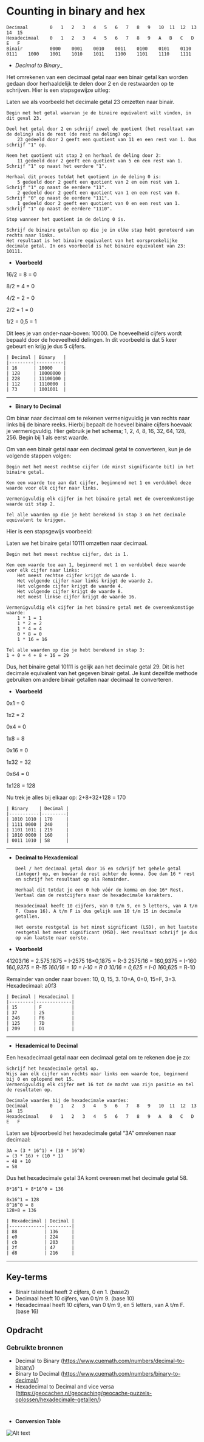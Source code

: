 # Counting in binary and hex

    Decimaal 	    0 	1 	2 	3 	4 	5 	6 	7 	8 	9 	10 	11 	12 	13 	14 	15
    Hexadecimaal 	0 	1 	2 	3 	4 	5 	6 	7 	8 	9 	A 	B 	C 	D 	E 	F
    Binair 	        0000 	0001 	0010 	0011 	0100 	0101 	0110 	0111 	1000 	1001 	1010 	1011 	1100 	1101 	1110 	1111

* _Decimal to Binary__

Het omrekenen van een decimaal getal naar een binair getal kan worden gedaan door herhaaldelijk te delen door 2 en de restwaarden op te schrijven. Hier is een stapsgewijze uitleg:

Laten we als voorbeeld het decimale getal 23 omzetten naar binair.

    Begin met het getal waarvan je de binaire equivalent wilt vinden, in dit geval 23.

    Deel het getal door 2 en schrijf zowel de quotient (het resultaat van de deling) als de rest (de rest na deling) op:
        23 gedeeld door 2 geeft een quotient van 11 en een rest van 1. Dus schrijf "1" op.

    Neem het quotient uit stap 2 en herhaal de deling door 2:
        11 gedeeld door 2 geeft een quotient van 5 en een rest van 1. Schrijf "1" op naast het eerdere "1".

    Herhaal dit proces totdat het quotient in de deling 0 is:
        5 gedeeld door 2 geeft een quotient van 2 en een rest van 1. Schrijf "1" op naast de eerdere "11".
        2 gedeeld door 2 geeft een quotient van 1 en een rest van 0. Schrijf "0" op naast de eerdere "111".
        1 gedeeld door 2 geeft een quotient van 0 en een rest van 1. Schrijf "1" op naast de eerdere "1110".

    Stop wanneer het quotient in de deling 0 is.

    Schrijf de binaire getallen op die je in elke stap hebt genoteerd van rechts naar links. 
    Het resultaat is het binaire equivalent van het oorspronkelijke decimale getal. In ons voorbeeld is het binaire equivalent van 23: 10111.

* __Voorbeeld__

16/2 = 8 = 0 

8/2 = 4 = 0

4/2 = 2 = 0

2/2 = 1 = 0

1/2 = 0,5 = 1

Dit lees je van onder-naar-boven: 10000. De hoeveelheid cijfers wordt bepaald door de hoeveelheid delingen. In dit voorbeeld is dat 5 keer gebeurt en krijg je dus 5 cijfers.

    | Decimal | Binary   |
    |---------|----------|
    | 16      | 10000    |
    | 128     | 10000000 |
    | 228     | 11100100 |
    | 112     | 1110000  |
    | 73      | 1001001  |

---

* __Binary to Decimal__

Om binar naar decimaal om te rekenen vermenigvuldig je van rechts naar links bij de binare reeks. Hierbij bepaalt de hoeveel binaire cijfers hoevaak je vermenigvuldig. 
Hier gebruik je het schema; 1, 2, 4, 8, 16, 32, 64, 128, 256. Begin bij 1 als eerst waarde.

Om van een binair getal naar een decimaal getal te converteren, kun je de volgende stappen volgen:

    Begin met het meest rechtse cijfer (de minst significante bit) in het binaire getal.

    Ken een waarde toe aan dat cijfer, beginnend met 1 en verdubbel deze waarde voor elk cijfer naar links.

    Vermenigvuldig elk cijfer in het binaire getal met de overeenkomstige waarde uit stap 2.

    Tel alle waarden op die je hebt berekend in stap 3 om het decimale equivalent te krijgen.

Hier is een stapsgewijs voorbeeld:

Laten we het binaire getal 10111 omzetten naar decimaal.

    Begin met het meest rechtse cijfer, dat is 1.

    Ken een waarde toe aan 1, beginnend met 1 en verdubbel deze waarde voor elk cijfer naar links:
        Het meest rechtse cijfer krijgt de waarde 1.
        Het volgende cijfer naar links krijgt de waarde 2.
        Het volgende cijfer krijgt de waarde 4.
        Het volgende cijfer krijgt de waarde 8.
        Het meest linkse cijfer krijgt de waarde 16.

    Vermenigvuldig elk cijfer in het binaire getal met de overeenkomstige waarde:
        1 * 1 = 1
        1 * 2 = 2
        1 * 4 = 4
        0 * 8 = 0
        1 * 16 = 16

    Tel alle waarden op die je hebt berekend in stap 3:
    1 + 0 + 4 + 8 + 16 = 29

Dus, het binaire getal 10111 is gelijk aan het decimale getal 29. Dit is het decimale equivalent van het gegeven binair getal. Je kunt dezelfde methode gebruiken om andere binair getallen naar decimaal te converteren.

* __Voorbeeld__

0x1 = 0

1x2 = 2

0x4 = 0

1x8 = 8

0x16 = 0

1x32 = 32

0x64 = 0 

1x128 = 128

Nu trek je alles bij elkaar op: 2+8+32+128 = 170

    | Binary    | Decimal |
    |-----------|---------|
    | 1010 1010 | 170     |
    | 1111 0000 | 240     |
    | 1101 1011 | 219     |
    | 1010 0000 | 160     |
    | 0011 1010 | 58      |

---

* __Decimal to Hexademical__

      Deel / het decimaal getal door 16 en schrijf het gehele getal (integer) op, en bewaar de rest achter de komma. Doe dan 16 * rest en schrijf het resultaat op als Remainder.

      Herhaal dit totdat je een 0 heb vóór de komma en doe 16* Rest. Vertaal dan de restcijfers naar de hexadecimale karakters.

      Hexadecimaal heeft 10 cijfers, van 0 t/m 9, en 5 letters, van A t/m F. (base 16). A t/m F is dus gelijk aan 10 t/m 15 in decimale getallen.

      Het eerste restgetal is het minst significant (LSD), en het laatste restgetal het meest significant (MSD). Het resultaat schrijf je dus op van laatste naar eerste.

* __Voorbeeld__

41203/16 = 2.575,1875 = I-2575  16×0,1875 = R-3
2575/16 = 160,9375 = I-160 16*0,9375 = R-15
160/16 = 10 = I-10 = R 0
10/16 = 0,625 = I-0 16*0,625 = R-10

Remainder van onder naar boven: 10, 0, 15, 3. 10=A, 0=0, 15=F, 3=3. Hexadecimaal: a0f3

    | Decimal | Hexadecimal |
    |---------|-------------|
    | 15      | F           |
    | 37      | 25          |
    | 246     | F6          |
    | 125     | 7D          |
    | 209     | D1          |

---

* __Hexademical to Decimal__

Een hexadecimaal getal naar een decimaal getal om te rekenen doe je zo:

    Schrijf het hexadecimale getal op.
    Wijs aan elk cijfer van rechts naar links een waarde toe, beginnend bij 0 en oplopend met 15.
    Vermenigvuldig elk cijfer met 16 tot de macht van zijn positie en tel de resultaten op.

    Decimale waardes bij de hexadecimale waardes:
    Decimaal 	    0 	1 	2 	3 	4 	5 	6 	7 	8 	9 	10 	11 	12 	13 	14 	15
    Hexadecimaal 	0 	1 	2 	3 	4 	5 	6 	7 	8 	9 	A 	B 	C 	D 	E 	F


Laten we bijvoorbeeld het hexadecimale getal “3A” omrekenen naar decimaal:

    3A = (3 * 16^1) + (10 * 16^0)
    = (3 * 16) + (10 * 1)
    = 48 + 10
    = 58

Dus het hexadecimale getal 3A komt overeen met het decimale getal 58.

    8*16^1 + 8*16^0 = 136

    8x16^1 = 128 
    8^16^0 = 8
    128+8 = 136

    | Hexadecimal | Decimal |
    |-------------|---------|
    | 88          | 136     |
    | e0          | 224     |
    | cb          | 203     |
    | 2f          | 47      |
    | d8          | 216     |

---

## Key-terms
* Binair talstelsel heeft 2 cijfers, 0 en 1. (base2)
* Decimaal heeft 10 cijfers, van 0 t/m 9. (base 10)
* Hexadecimaal heeft 10 cijfers, van 0 t/m 9, en 5 letters, van A t/m F. (base 16)

## Opdracht
### Gebruikte bronnen
* Decimal to Binary (https://www.cuemath.com/numbers/decimal-to-binary/)
* Binary to Decimal (https://www.cuemath.com/numbers/binary-to-decimal/)
* Hexadecimal to Decimal and vice versa (https://geocachen.nl/geocaching/geocache-puzzels-oplossen/hexadecimale-getallen/)

#

* __Conversion Table__

![Alt text](../00_includes/02_decimal-hexadecimal-binary-conversion-table.webp)
